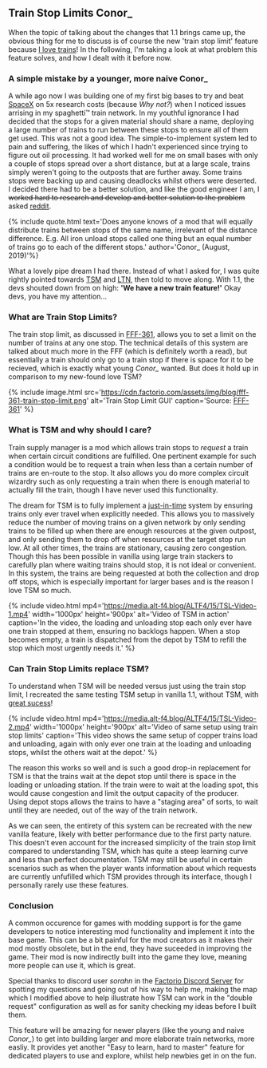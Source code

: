 ## Train Stop Limits <author>Conor_</author>

When the topic of talking about the changes that 1.1 brings came up, the obvious thing for me to discuss is of course the new 'train stop limit' feature because [I love trains](https://alt-f4.blog/ALTF4-8/#i-love-factorio-because-of-trains-conor_)! In the following, I'm taking a look at what problem this feature solves, and how I dealt with it before now.

### A simple mistake by a younger, more naive Conor_

A while ago now I was building one of my first big bases to try and beat [SpaceX](https://mods.factorio.com/mod/SpaceMod) on 5x research costs (because *Why not?*) when I noticed issues arrising in my spaghetti™ train network. In my youthful ignorance I had decided that the stops for a given material should share a name, deploying a large number of trains to run between these stops to ensure all of them get used. This was not a good idea. The simple-to-implement system led to pain and suffering, the likes of which I hadn't experienced since trying to figure out oil processing. It had worked well for me on small bases with only a couple of stops spread over a short distance, but at a large scale, trains simply weren't going to the outposts that are further away. Some trains stops were backing up and causing deadlocks whilst others were deserted. I decided there had to be a better solution, and like the good engineer I am, I ~~worked hard to research and develop and better solution to the problem~~ asked [reddit](https://www.reddit.com/r/factorio/comments/creeix/train_distribution_mod/).

{% include quote.html text='Does anyone knows of a mod that will equally distribute trains between stops of the same name, irrelevant of the distance difference. E.g. All iron unload stops called one thing but an equal number of trains go to each of the different stops.' author='Conor_ (August, 2019)'%}

What a lovely pipe dream I had there. Instead of what I asked for, I was quite rightly pointed towards [TSM](https://mods.factorio.com/mod/train-pubsub) and [LTN](https://mods.factorio.com/mods/Optera/LogisticTrainNetwork), then told to move along. With 1.1, the devs shouted down from on high: **'We have a new train feature!'** Okay devs, you have my attention...

### What are Train Stop Limits?

The train stop limit, as discussed in [FFF-361](https://factorio.com/blog/post/fff-361), allows you to set a limit on the number of trains at any one stop. The technical details of this system are talked about much more in the FFF (which is definitely worth a read), but essentially a train should only go to a train stop if there is space for it to be recieved, which is exactly what young *Conor_* wanted. But does it hold up in comparison to my new-found love TSM?

{% include image.html src='https://cdn.factorio.com/assets/img/blog/fff-361-train-stop-limit.png' alt='Train Stop Limit GUI' caption='Source: <a href="https://www.factorio.com/blog/post/fff-361">FFF-361</a>' %}

### What is TSM and why should I care?

Train supply manager is a mod which allows train stops to *request* a train when certain circuit conditions are fulfilled. One pertinent example for such a condition would be to request a train when less than a certain number of trains are en-route to the stop. It also allows you do more complex circuit wizardry such as only requesting a train when there is enough material to actually fill the train, though I have never used this functionality.

The dream for TSM is to fully implement a [just-in-time](https://en.wikipedia.org/wiki/Just-in-time_manufacturing) system by ensuring trains only ever travel when explicitly needed. This allows you to massively reduce the number of moving trains on a given network by only sending trains to be filled up when there are enough resources at the given outpost, and only sending them to drop off when resources at the target stop run low. At all other times, the trains are stationary, causing zero congestion. Though this has been possible in vanilla using large train stackers to carefully plan where waiting trains should stop, it is not ideal or convenient. In this system, the trains are being requested at both the collection and drop off stops, which is especially important for larger bases and is the reason I love TSM so much.

{% include video.html mp4='https://media.alt-f4.blog/ALTF4/15/TSL-Video-1.mp4' width='1000px' height='900px' alt='Video of TSM in action' caption='In the video, the loading and unloading stop each only ever have one train stopped at them, ensuring no backlogs happen. When a stop becomes empty, a train is dispatched from the depot by TSM to refill the stop which most urgently needs it.' %}

### Can Train Stop Limits replace TSM?

To understand when TSM will be needed versus just using the train stop limit, I recreated the same testing TSM setup in vanilla 1.1, without TSM, with [great sucess](https://www.youtube.com/watch?v=J88-RdWnNT0)!

{% include video.html mp4='https://media.alt-f4.blog/ALTF4/15/TSL-Video-2.mp4' width='1000px' height='900px' alt='Video of same setup using train stop limits' caption='This video shows the same setup of copper trains load and unloading, again with only ever one train at the loading and unloading stops, whilst the others wait at the depot.' %}

The reason this works so well and is such a good drop-in replacement for TSM is that the trains wait at the depot stop until there is space in the loading or unloading station. If the train were to wait at the loading spot, this would cause congestion and limit the output capacity of the producer. Using depot stops allows the trains to have a "staging area" of sorts, to wait until they are needed, out of the way of the train network.

As we can seen, the entirety of this system can be recreated with the new vanilla feature, likely with better performance due to the first party nature. This doesn't even account for the increased simplicity of the train stop limit compared to understanding TSM, which has quite a steep learning curve and less than perfect documentation. TSM may still be useful in certain scenarios such as when the player wants information about which requests are currently unfufilled which TSM provides through its interface, though I personally rarely use these features.

### Conclusion

A common occurence for games with modding support is for the game developers to notice interesting mod functionality and implement it into the base game. This can be a bit painful for the mod creators as it makes their mod mostly obsolete, but in the end, they have suceeded in improving the game. Their mod is now indirectly built into the game they love, meaning more people can use it, which is great.

Special thanks to discord user *sorahn* in the [Factorio Discord Server](https://discord.com/invite/factorio) for spotting my questions and going out of his way to help me, making the map which I modified above to help illustrate how TSM can work in the "double request" configuration as well as for sanity checking my ideas before I built them.

This feature will be amazing for newer players (like the young and naive *Conor_*) to get into building larger and more elaborate train networks, more easliy. It provides yet another "Easy to learn, hard to master" feature for dedicated players to use and explore, whilst help newbies get in on the fun.

